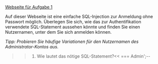 [Webseite für Aufgabe 1]({{TRAFFIC_HOST1_80}})

Auf dieser Webseite ist eine einfache SQL-Injection zur Anmeldung ohne Passwort möglich.
Überlegen Sie sich, wie das zur Authentifikation verwendete SQL-Statement aussehen könnte und finden Sie einen Nutzernamen, 
unter dem Sie sich anmelden können.

<i>
Tipp: 
Probieren Sie häufige Variationen für den Nutzernamen des Administrator-Kontos aus.
</i>

>>1) Wie lautet das nötige SQL-Statement?<<
=== Admin';-- 
